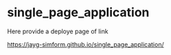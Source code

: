 # single_page_application

Here provide a deploye page of link

https://jayg-simform.github.io/single_page_application/
